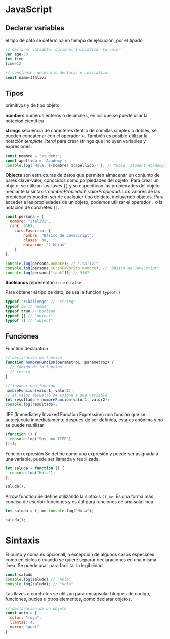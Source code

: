 # JavaScript


## Declarar variables

el tipo de dato se determina en tiempo de ejecución, por el tipado 

```js
// declarar variable, opcional inicializar su valor
var age=30
let time
time=12

// constante, necesario declarar e inicializar
const name=Italivi
```



## Tipos
primitivos y de tipo objeto

__numbers__ numeros enteros o decimales, en los que se puede usar la notacion cientifica

__strings__ secuencia de caracteres dentro de comillas simples o dobles, se pueden concatenar con el operador __+__. También es posible utilizar la notación _template literal_ para crear strings que incluyen variables y expresiones:
```js
const nombre = "student";
const apellido = 'Academy';
console.log(`Hola, ${nombre} ${apellido}!`); // "Hola, student Academy!"
```

__Objects__ son estructuras de datos que permiten almacenar un conjunto de pares clave-valor, conocidos como porpiedades del objeto. Para crear un objeto, se utilizan las llaves ```{}``` y se especifican las propiedades del objeto mediante la sintaxis _nombrePropiedad: valorPropiedad_. Los valores de las propiedades pueden ser de cualquier tipo de dato, incluyendo objetos.
Para acceder a las propiedades de un objeto, podemos utilizar el operador ```.``` o la notación de corchetes ```[]```.
```js
const persona = {
  nombre: "Italivi",
  rank: 9567,
	cursoFavorito: {
		nombre: "Básico de JavaScript",
		clases: 30,
		duración: "2 horas"
	}
};

console.log(persona.nombre); // "Italivi"
console.log(persona.cursoFavorito.nombre); // "Básico de JavaScript"
console.log(persona["rank"]); // 9567
```

__Booleanos__ representan ```true``` o ```false```

Para obtener el tipo de dato, se usa la funcion ```typeof()```
```js
typeof "#Challenge" // "string"
typeof 30 // number
typeof true // boolean
typeof {} // "object"
typeof [] // "object"
```



## Funciones

Function declaration
```js
// declaracion de funcion
function nombreFuncion(parametro1, parametro2) {
  // Código de la función
  // return
}

// invocar una funcion
nombreFuncion(valor1, valor2);
// el valor devuelto se asigna a una variable
let resultado = nombreFuncion(valor1, valor2);
console.log(resultado);
```

IIFE (Immediately Invoked Function Expression)
una función que se autoejecuta inmediatamente después de ser definida, esta es anónima y no se puede reutilizar
```js
(function () {
  console.log("Soy una IIFE");
})();
```

Función expresión
Se define como una expresión y puede ser asignada a una variable, puede ser llamada y reutilizada.
```js
let saluda = function () {
  console.log("Hola");
};

saluda();
```

Arrow function
Se define utilizando la sintaxis ```() =>```. Es una forma más concisa de escribir funciones y es útil para funciones de una sola línea.
```js
let saluda = () => console.log("Hola");

saluda();
```



# Sintaxis
El punto y coma es opcionall, a excepción de algunos casos especiales como en ciclos o cuando se quiere separar declaraciones en una misma línea. Se puede usar para facilitar la legibilidad
```js
const saludo
console.log(saludo) // "Hola"
console.log(saludo); // "Hola"
```

Las llaves o corchetes se utilizan para encapsular bloques de codigo, funciones, bucles u otros elementos, como declarar objetos.
```js
// declaracion de un objeto
const auto = {
  color: "rojo",
  llantas: 4,
  marca: "Audi"
}
```


